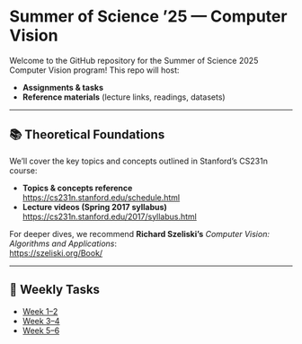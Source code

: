 # Summer of Science ’25 — Computer Vision

Welcome to the GitHub repository for the Summer of Science 2025 Computer Vision program! This repo will host:


- **Assignments & tasks**  
- **Reference materials** (lecture links, readings, datasets)

---

## 📚 Theoretical Foundations

We’ll cover the key topics and concepts outlined in Stanford’s CS231n course:

- **Topics & concepts reference**  
  https://cs231n.stanford.edu/schedule.html  
- **Lecture videos (Spring 2017 syllabus)**  
  https://cs231n.stanford.edu/2017/syllabus.html  

For deeper dives, we recommend **Richard Szeliski’s** _Computer Vision: Algorithms and Applications_:  
https://szeliski.org/Book/

---

## 📝 Weekly Tasks

- [Week 1–2](week_1-2/README.md)
- [Week 3–4](week_3-4/README.md)
- [Week 5–6](week_5-6.md)   


